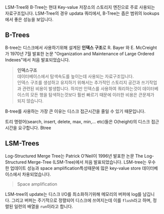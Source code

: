 LSM-Tree와 B-Tree는 현대 Key-value 저장소의 스토리지 엔진으로 주로 사용되는 자료구조입니다. LSM-Tree의 경우 updata 쿼리에서, B-Tree는 좁은 범위의 lookups에서 좋은 성능을 보입니다.

## B-Trees
B-tree는 디스크에서 사용하기위해 설계된 **인덱스 구조**로 R. Bayer 와 E. McCreight가 1970년 7월 발표한 논문 "Organization and Maintenance of Large Ordered Indexes"에서 처음 발표되었습니다.

>**인덱스구조**  
> 데이터베이스에서 탐색속도를 높이는데 사용되는 자료구조입니다.  
> 인덱스 구조를 생성하고 유지하기 위해서는 추가적인 스토리지 공간과 쓰기작업과 관련된 비용이 발생합니다. 하지만 인덱스를 사용하여 쿼리하는것이 데이터베이스의 모든 행을 탐색하는것보다 훨씬 빠르기 때문에 이러한 비용은 큰문제가 되지 않습니다.

B-tree를 사용하는 가장 큰 이유는 디스크 접근시간을 줄일 수 있기 때문입니다.

트리 명령어(search, insert, delete, max, min,... etc)들은 O(height)의 디스크 접근시간을 요구합니다. Btree

## LSM-Trees
Log-Structured Merge Tree는 Patrick O’Neil이 1996년 발표한 논문 The Log-Structured Merge-Tree (LSM-Tree)에서 처음 발표되었습니다. LSM-tree는 우수한 업데이트 성능과 space amplification특성때문에 많은 key-value store 데이터베이스에서 차용되었습니다.

> Space amplification
> 

LSM-tree의 update는 디스크 I/O를 최소화하기위해 메모리의 버퍼에 log를 남깁니다. 그리고 버퍼는 주기적으로 정렬되어 디스크에 쓰여지는데 이를 `flush`라고 하며, 정렬된 일련의 배열을 `run`이라고 합니다.
